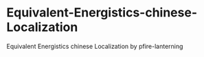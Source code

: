 # Equivalent-Energistics-chinese-Localization
Equivalent Energistics chinese Localization by pfire-lanterning
